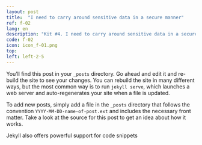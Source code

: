 ```yaml
---
layout: post
title:  "I need to carry around sensitive data in a secure manner"
ref: f-02
lang: en
description: "Kit #4. I need to carry around sensitive data in a secure manner"
code: f-02
icon: icon_f-01.png
top:
left: left-2-5
---
```

You’ll find this post in your `_posts` directory. Go ahead and edit it and re-build the site to see your changes. You can rebuild the site in many different ways, but the most common way is to run `jekyll serve`, which launches a web server and auto-regenerates your site when a file is updated.

To add new posts, simply add a file in the `_posts` directory that follows the convention `YYYY-MM-DD-name-of-post.ext` and includes the necessary front matter. Take a look at the source for this post to get an idea about how it works.

Jekyll also offers powerful support for code snippets